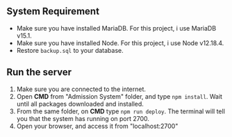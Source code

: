 ## System Requirement
- Make sure you have installed MariaDB. For this project, i use MariaDB v15.1.
- Make sure you have installed Node. For this project, i use Node v12.18.4.
- Restore `backup.sql` to your database.
## Run the server
1. Make sure you are connected to the internet.
2. Open **CMD** from "Admission System" folder, and type `npm install`. Wait until all packages downloaded and installed.
3. From the same folder, on **CMD** type `npm run deploy`. The terminal will tell you that the system has running on port 2700.
4. Open your browser, and access it from "localhost:2700"
